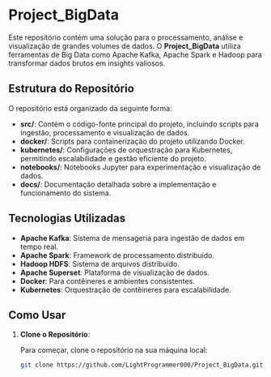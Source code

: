 # Project_BigData

Este repositório contém uma solução para o processamento, análise e visualização de grandes volumes de dados. O **Project_BigData** utiliza ferramentas de Big Data como Apache Kafka, Apache Spark e Hadoop para transformar dados brutos em insights valiosos.

## Estrutura do Repositório

O repositório está organizado da seguinte forma:

- **src/**: Contém o código-fonte principal do projeto, incluindo scripts para ingestão, processamento e visualização de dados.
- **docker/**: Scripts para containerização do projeto utilizando Docker.
- **kubernetes/**: Configurações de orquestração para Kubernetes, permitindo escalabilidade e gestão eficiente do projeto.
- **notebooks/**: Notebooks Jupyter para experimentação e visualização de dados.
- **docs/**: Documentação detalhada sobre a implementação e funcionamento do sistema.

## Tecnologias Utilizadas

- **Apache Kafka**: Sistema de mensageria para ingestão de dados em tempo real.
- **Apache Spark**: Framework de processamento distribuído.
- **Hadoop HDFS**: Sistema de arquivos distribuído.
- **Apache Superset**: Plataforma de visualização de dados.
- **Docker**: Para contêineres e ambientes consistentes.
- **Kubernetes**: Orquestração de contêineres para escalabilidade.

## Como Usar

1. **Clone o Repositório**:

   Para começar, clone o repositório na sua máquina local:

   ```bash
   git clone https://github.com/LightProgrammer000/Project_BigData.git
